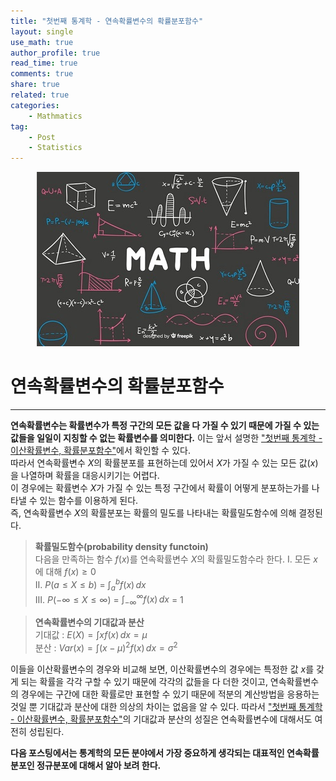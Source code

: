 ```yaml
---
title: "첫번째 통계학 - 연속확률변수의 확률분포함수"
layout: single
use_math: true
author_profile: true
read_time: true
comments: true
share: true
related: true
categories:
    - Mathmatics
tag:
    - Post
    - Statistics
---  
```

<p align="center">
  <img src="/assets/img/post/mathmatics.jpg" alt="Mathmatics"/>
</p>  

# 연속확률변수의 확률분포함수
---  

**연속확률변수는 확률변수가 특정 구간의 모든 값을 다 가질 수 있기 때문에 가질 수 있는 값들을 일일이 지칭할 수 없는 확률변수를 의미한다.**
이는 앞서 설명한 ["첫번째 통계학 - 이산확률변수, 확률분포함수"](https://liam427.github.io/mathmatics/statistics2/)에서 확인할 수 있다.  
따라서 연속확률변수 $X$의 확률분포를 표현하는데 있어서 $X$가 가질 수 있는 모든 값($x$)을 나열하며 확률을 대응시키기는 어렵다.  
이 경우에는 확률변수 $X$가 가질 수 있는 특정 구간에서 확률이 어떻게 분포하는가를 나타낼 수 있는 함수를 이용하게 된다.  
즉, 연속확률변수 $X$의 확률분포는 확률의 밀도를 나타내는 확률밀도함수에 의해 결정된다.  

> **확률밀도함수(probability density functoin)**  
    다음을 만족하는 함수 $f(x)$를 연속확률변수 $X$의 확률밀도함수라 한다.
    Ⅰ. 모든 $x$에 대해 $f(x) \geq 0$  
    Ⅱ. $P(a\leq X \leq b)$ = $\int_{a}^{b} f(x)\, dx$  
    Ⅲ. $P(-\infty \leq X \leq \infty)$ = $\int_{-\infty}^{\infty} f(x)\, dx$ = 1  

> **연속확률변수의 기대값과 분산**  
    기대값 : $E(X) = \int xf(x)\, dx = \mu$  
    분산 : $Var(x) = \int (x-\mu)^2f(x)\, dx = \sigma^2$  

이들을 이산확률변수의 경우와 비교해 보면, 이산확률변수의 경우에는 특정한 값 $x$를 갖게 되는 확률을 각각 구할 수 있기 때문에 각각의 값들을 다 더한 것이고, 연속확률변수의 경우에는 구간에 대한 확률로만 표현할 수 있기 때문에 적분의 계산방법을 응용하는 것일 뿐 기대값과 분산에 대한 의상의 차이는 없음을 알 수 있다. 따라서 ["첫번째 통계학 - 이산확률변수, 확률분포함수"](https://liam427.github.io/mathmatics/statistics2/)의 기대값과 분산의 성질은 연속확률변수에 대해서도 여전히 성립된다.  

**다음 포스팅에서는 통계학의 모든 분야에서 가장 중요하게 생각되는 대표적인 연속확률분포인 정규분포에 대해서 알아 보려 한다.**